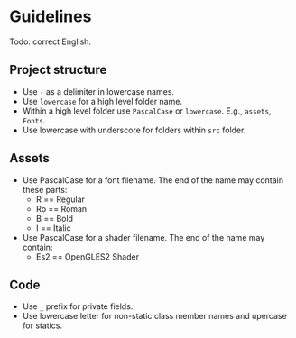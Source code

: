 # Guidelines
Todo: correct English.

## Project structure

* Use `-` as a delimiter in lowercase names.
* Use `lowercase` for a high level folder name.
* Within a high level folder use `PascalCase` or `lowercase`. E.g., `assets`, `Fonts`.
* Use lowercase with underscore for folders within `src` folder.

## Assets

* Use PascalCase for a font filename. The end of the name may contain these parts:
  * R == Regular
  * Ro == Roman
  * B == Bold
  * I == Italic
* Use PascalCase for a shader filename. The end of the name may contain:
  * Es2 == OpenGLES2 Shader
  
## Code

* Use `_` prefix for private fields.
* Use lowercase letter for non-static class member names and upercase for statics.